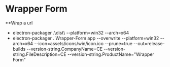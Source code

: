 # Wrapper Form

**Wrap a url 

* electron-packager .\dist\ --platform=win32 --arch=x64
* electron-packager . Wrapper-Form app --overwrite  --platform=win32 --arch=x64 --icon=assets/icons/win/icon.ico --prune=true --out=release-builds --version-string.CompanyName=CE --version-string.FileDescription=CE --version-string.ProductName="Wrapper Form"